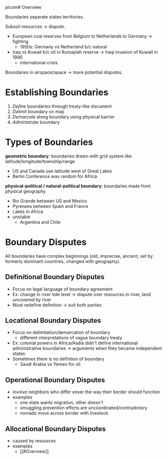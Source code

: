 picom# Overview

Boundaries separate states territories.

Subsoil resources -> dispute.
- European coal reserves from Belgium to Netherlands to Germany -> fighting
	-  1950s: Germany vs Netherland b/c natural
- Iraq vs Kuwait b/c oil in Rumaylah reserve -> Iraqi invasion of Kuwait in 1990
	- international crisis

Boundaries in airspace/space -> more potential disputes.

# Establishing Boundaries

1. *Define* boundaries through treaty-like document
2. *Delimit* boundary on map
3. *Demarcate* along boundary using physical barrier
4. *Administrate* boundary

# Types of Boundaries

**geometric boundary**: boundaries drawn with grid system like latitude/longitude/township/range
- US and Canada use latitude west of Great Lakes
- Berlin Conference was random for Africa

**physical-political / natural-political boundary**: boundaries made from physical geography
- Rio Grande between US and Mexico
- Pyrenees between Spain and France
- Lakes in Africa
- unstable
	- Argentina and Chile

# Boundary Disputes

All boundaries have complex beginnings (old, imprecise, ancient, set by formerly dominant countries, changed with geography).

## Definitional Boundary Disputes

- Focus on legal language of boundary agreement
- Ex: change in river tide level -> dispute over resources in river, land uncovered by river
- Must redefine definition -> suit both parties

## Locational Boundary Disputes

- Focus on delimitation/demarcation of boundary
	- different interpretations of vague boundary treaty
- Ex: colonial powers in Africa/Asdia didn't define international administrative boundaries -> arguments when they became independent states
- Sometimes there is no defintion of boundary
	- Saudi Arabia vs Yemen for oil

## Operational Boundary Disputes

- involve neighbors who differ eover the way their border should funciton
- examples
	- one state wants migration, other doesn't
	- smuggling prevention efforts are uncoordinated/contradictory
	- nomads move across border with livestock

## Allocational Boundary Disputes

- caused by resources
- examples
	- [[#Overview]]